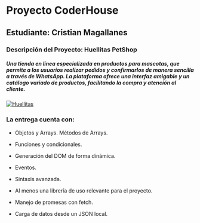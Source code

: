 # Proyecto CoderHouse
## Estudiante: Cristian Magallanes
### Descripción del Proyecto: Huellitas PetShop
##### Una tienda en línea especializada en productos para mascotas, que permite a los usuarios realizar pedidos y confirmarlos de manera sencilla a través de WhatsApp. La plataforma ofrece una interfaz amigable y un catálogo variado de productos, facilitando la compra y atención al cliente.


[![Huellitas](Logo "Huellitas")](http://https://camo.githubusercontent.com/866b9ecf4cee5dbcd1c0bda48405b11461d82bc1ec0cb9f58b32f90b1637bcef/68747470733a2f2f656c656d656e74732d636f7665722d696d616765732d302e696d6769782e6e65742f30653934376537322d326534392d346336342d383066342d3239626162663432663461333f6175746f3d636f6d7072657373253243666f726d617426773d393030266669743d6d617826733d3262396665333966396530333365396165373664616631356336333838646635 "Huellitas")

### La entrega cuenta con:
- Objetos y Arrays. Métodos de Arrays.

- Funciones y condicionales.

- Generación del DOM de forma dinámica.

- Eventos.

- Sintaxis avanzada.

- Al menos una librería de uso relevante para el proyecto.

- Manejo de promesas con fetch.

- Carga de datos desde un JSON local.
